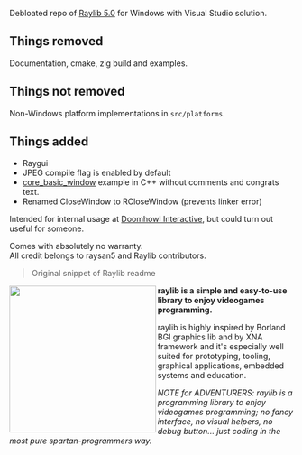 Debloated repo of [Raylib 5.0](https://github/raysan5/raylib) for
Windows with Visual Studio solution.

## Things removed

Documentation, cmake, zig build and examples.

## Things not removed

Non-Windows platform implementations in `src/platforms`.

## Things added

- Raygui
- JPEG compile flag is enabled by default
- [core_basic_window](https://www.raylib.com/examples/core/loader.html?name=core_basic_window)
  example in C++ without comments and congrats text.
- Renamed CloseWindow to RCloseWindow (prevents linker error)

Intended for internal usage at
[Doomhowl Interactive](https://doomhowl-interactive.com), but could turn out
useful for someone.

Comes with absolutely no warranty.<br>All credit belongs to raysan5 and Raylib
contributors.

> Original snippet of Raylib readme

<img align="left" style="width:260px" src="https://github.com/raysan5/raylib/blob/master/logo/raylib_logo_animation.gif" width="288px">

**raylib is a simple and easy-to-use library to enjoy videogames programming.**

raylib is highly inspired by Borland BGI graphics lib and by XNA framework and
it's especially well suited for prototyping, tooling, graphical applications,
embedded systems and education.

_NOTE for ADVENTURERS: raylib is a programming library to enjoy videogames
programming; no fancy interface, no visual helpers, no debug button... just
coding in the most pure spartan-programmers way._

